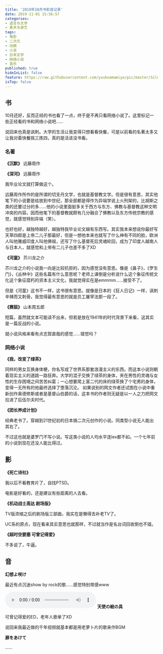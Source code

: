 ```yaml
---
title: '2019年10月书影音记录'
date: 2019-11-01 15:56:57
categories:
- 语言与文学
- 美术与游艺
tags: 
- 电影
- 二次元
- 动画
- 小说
- 日本文学
- 网络小说
- 音乐
published: true
hideInList: false
feature: https://raw.githubusercontent.com/yuukoamamiya/pic/master/Silence_novel.jpg
isTop: false
---
```

## 书

10月还好，反而正经的书也看了一点，终于是不再只看网络小说了。这里标记一些正经看的书和网络小说吧……

说回来也真是讽刺。大学的生活让我变得只想看看快餐，可是以前看的名著太多又让我对着快餐挑三拣四，真的是活该没书看。

### 名著

**《沉默》** 远藤周作

**《深河》** 远藤周作

我毕业论文就打算做这个。

远藤周作所作的是所谓的切支丹文学，也就是基督教文学。但是很有意思，其实他笔下的小说要是给放到中世纪，那全部都是得作为异端学说上火刑架的，比胡斯之类的还要过分的多……他的小说里面挺多关于西方与东方、佛教与基督教这种文明冲突的内容。因而他笔下的基督教就颇有几分融合了佛教以及东方传统宗教的感觉，就感觉特别异端（笑）。

也好也好，越独特越好，越独特我毕业论文越有东西写。其实我本来想说你最好写天草四郎是上帝二儿子那最好，但是一想他本来也就写了什么神有不同的脸，欧洲人叫他雅威印度人叫他佛祖，还写了什么基督死后灵魂轮回，成为了印度人越南人与日本人，就感觉和上帝有二儿子也差不多了XD

**《河童》** 芥川龙之介

芥川龙之介的小说我一向是比较抗拒的，因为感觉没有意思。像是《鼻子》，《罗生门》，《丛林中》这些名篇有什么意思呢？老师上课倒是分析说什么这个象征传统文化这个象征腐朽的资本主义文化，我就觉得实在是emmmm……接受不了。

但是《河童》这书不一样，这书很有意思。就像是日本的《狂人日记》一样，讽刺辛辣而又刺骨。我觉得最有意思的就是员工屠宰法那一段了。

**《赛鼓》** 山本周五郎

短篇，虽然就文本可能读不出来，但若是放在1941年的时代背景下来看，这其实是一篇反战的小说。

就小说风格来看有点志賀直哉的感觉……错觉吗？

### 网络小说

**《我，改变了绿茶》**

同样的男女互换身体梗，你名写成了世界系那套浪漫主义的东西。而这本小说则朝着现实主义的道路一路狂奔。大学的混子交换了绿茶的身体，夹在男性的灵魂与女性的生存困境之间苦苦纠葛；一心想要爬上富二代的床的绿茶换了个宅男的身体，变得一无所有的他最终选择了堕落沉沦。 如果说别的网文作者还试图在小说中重新创作奥德修斯或者是基督山伯爵的话，这本书的作者则无疑是以一人之力把网文拉进了后伍尔夫时代。 

**《团长养成计划》**

经典老书了。穿越到21世纪初的日本搞二次元创作的小说。同类型小说无人能出其右了。

不过这也就是婆罗门不写小说。写这类小说的人均水平连lex都不如。一个七年前的小说到现在还没人能比得过。

## 影

**《死亡诗社》**

我以后不看教育片了，自找PTSD。

电影是好看的，还是建议有些距离的人去看。

**《机动战士高达 剧场版》**

TV版浓缩之后的剧场版三部曲，我实在是懒得去补老TV了。

UC系的原点，现在看来其实意思也就那样，不过就当作是名台词回收倒也不错。

**《超时空要塞 可曾记得爱》**

不多说了，牛逼。

## 音

**幻想よ咲け**

最近有点沉迷show by rock的歌……感觉特别带感www

<audio preload controls loop src = "http://storage.live.com/items/734D3C6FB1804A6C!802?authkey=AL6ixEc1HCV2YfY"></audio>
**天使の絵の具**

可曾记得爱的ED，老年人歌单了XD

说回来我最近做的千年视频就基本都是用老萝卜片的歌来作BGM

**扉をあけて**

……